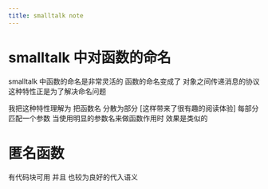 ```yaml
---
title: smalltalk note
---
```


# smalltalk 中对函数的命名

smalltalk 中函数的命名是非常灵活的
函数的命名变成了
对象之间传递消息的协议
这种特性正是为了解决命名问题

我把这种特性理解为
把函数名 分散为部分
[这样带来了很有趣的阅读体验]
每部分匹配一个参数
当使用明显的参数名来做函数作用时
效果是类似的

# 匿名函数

有代码块可用
并且 也较为良好的代入语义
